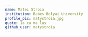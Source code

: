 ```yaml
---
name: Matei Stroia
institution: Babes Bolyai University
profile_pic: matystroia.jpg
quote: Ia ca ma las
github_user: matystroia
---
```

